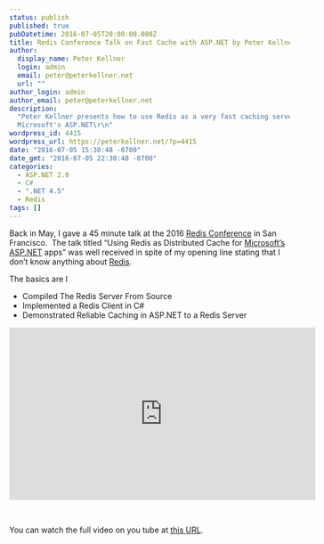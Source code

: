 ```yaml
---
status: publish
published: true
pubDatetime: 2016-07-05T20:00:00.000Z
title: Redis Conference Talk on Fast Cache with ASP.NET by Peter Kellner
author:
  display_name: Peter Kellner
  login: admin
  email: peter@peterkellner.net
  url: ""
author_login: admin
author_email: peter@peterkellner.net
description:
  "Peter Kellner presents how to use Redis as a very fast caching server for
  Microsoft's ASP.NET\r\n"
wordpress_id: 4415
wordpress_url: https://peterkellner.net/?p=4415
date: "2016-07-05 15:30:48 -0700"
date_gmt: "2016-07-05 22:30:48 -0700"
categories:
  - ASP.NET 2.0
  - C#
  - ".NET 4.5"
  - Redis
tags: []
---
```


<p>
  Back in May, I gave a 45 minute talk at the 2016
  <a href="http://redisconference.com/">Redis Conference</a> in San Francisco. 
  The talk titled “Using Redis as Distributed Cache for
  <a href="http://microsoft.com">Microsoft’s</a>
  <a href="http://www.asp.net/">ASP.NET</a> apps” was well received in spite of
  my opening line stating that I don’t know anything about
  <a href="http://redis.io/">Redis</a>.
</p>
<p>The basics are I</p>
<ul>
  <li>Compiled The Redis Server From Source</li>
  <li>Implemented a Redis Client in C#</li>
  <li>Demonstrated Reliable Caching in ASP.NET to a Redis Server</li>
</ul>
<p>
  <iframe
    width="550"
    height="310"
    src="https://www.youtube.com/embed/FLXO7w_EPu8?list=PL83Wfqi-zYZHtHoGv3PcGQA3lvE9p1eRl"
    frameborder="0"
    allowfullscreen="allowfullscreen"
  ></iframe>
</p>
<p>&nbsp;</p>
<p>
  You can watch the full video on you tube at
  <a href="https://youtu.be/FLXO7w_EPu8?list=PL83Wfqi-zYZHtHoGv3PcGQA3lvE9p1eRl"
    >this URL</a
  >.
</p>
